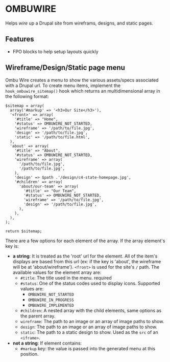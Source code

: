 OMBUWIRE
========

Helps _wire_ up a Drupal site from wireframs, designs, and static pages.

## Features

- FPO blocks to help setup layouts quickly

## Wireframe/Design/Static page menu

Ombu Wire creates a menu to show the various assets/specs associated with a Drupal url.
To create menu items, implement the `hook_ombuwire_sitemap()` hook which returns an
multidimensional array in the following format:

    $sitemap = array(
      array('#markup' => '<h3>Our Site</h3>'),
      '<front>' => array(
        '#title' => "Home",
        '#status' => OMBUWIRE_NOT_STARTED,
        'wireframe' => '/path/to/file.jpg',
        'design' => '/path/to/file.jpg',
        'static' => '/path/to/file.html',
      ),
      'about' => array(
        '#title' => "About",
        '#status' => OMBUWIRE_NOT_STARTED,
        'wireframe' => array(
          '/path/to/file.jpg',
          '/path/to/file.jpg',
        ),
        'design' => $path .'/design/c4-state-homepage.jpg',
        '#children' => array(
          'about/our-team' => array(
            '#title' => "Our Team",
            '#status' => OMBUWIRE_NOT_STARTED,
            'wireframe' => '/path/to/file.jpg',
            'design' => '/path/to/file.jpg',
          ),
        ),
      ),
    );

    return $sitemap;

There are a few options for each element of the array.  If the array element's key is:

- **a string**: It is treated as the 'root' url for the element.  All of the item's
displays are based from this url (ex: if the key is 'about', the wireframe will be at
'about/wireframe').  `<front>` is used for the site's `/` path.  The available values for
the element array are:
  - `#title`: The title used in the menu. required
  - `#status`: One of the status codes used to display icons.  Supported values are:
    - `OMBUWIRE_NOT_STARTED`
    - `OMBUWIRE_IN_PROGRESS`
    - `OMBUWIRE_IMPLEMENTED`
  - `#children`: A nested array with the child elements, same options as the parent array.
  - `wireframe`: The path to an image or an array of image paths to show.
  - `design`: The path to an image or an array of image paths to show.
  - `static`: The path to a static design to show. Used as the `src` of an `<iframe>`.
- **not a string**: If element contains:
  - `#markup` key: the value is passed into the generated menu at this position.